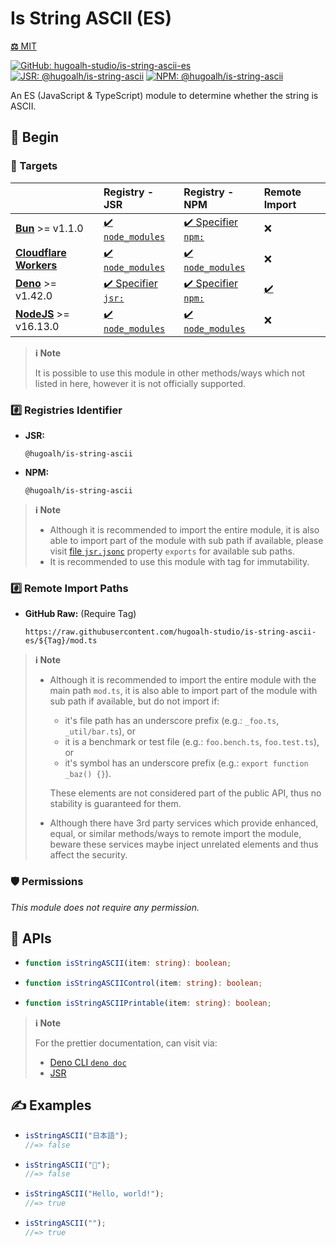 # Is String ASCII (ES)

[**⚖️** MIT](./LICENSE.md)

[![GitHub: hugoalh-studio/is-string-ascii-es](https://img.shields.io/github/v/release/hugoalh-studio/is-string-ascii-es?label=hugoalh-studio/is-string-ascii-es&labelColor=181717&logo=github&logoColor=ffffff&sort=semver&style=flat "GitHub: hugoalh-studio/is-string-ascii-es")](https://github.com/hugoalh-studio/is-string-ascii-es)
[![JSR: @hugoalh/is-string-ascii](https://img.shields.io/jsr/v/@hugoalh/is-string-ascii?label=@hugoalh/is-string-ascii&labelColor=F7DF1E&logo=jsr&logoColor=000000&style=flat "JSR: @hugoalh/is-string-ascii")](https://jsr.io/@hugoalh/is-string-ascii)
[![NPM: @hugoalh/is-string-ascii](https://img.shields.io/npm/v/@hugoalh/is-string-ascii?label=@hugoalh/is-string-ascii&labelColor=CB3837&logo=npm&logoColor=ffffff&style=flat "NPM: @hugoalh/is-string-ascii")](https://www.npmjs.com/package/@hugoalh/is-string-ascii)

An ES (JavaScript & TypeScript) module to determine whether the string is ASCII.

## 🔰 Begin

### 🎯 Targets

|  | **Registry - JSR** | **Registry - NPM** | **Remote Import** |
|:--|:--|:--|:--|
| **[Bun](https://bun.sh/)** >= v1.1.0 | [✔️ `node_modules`](https://jsr.io/docs/npm-compatibility) | [✔️ Specifier `npm:`](https://bun.sh/docs/runtime/autoimport) | ❌ |
| **[Cloudflare Workers](https://workers.cloudflare.com/)** | [✔️ `node_modules`](https://jsr.io/docs/with/cloudflare-workers) | [✔️ `node_modules`](https://docs.npmjs.com/using-npm-packages-in-your-projects) | ❌ |
| **[Deno](https://deno.land/)** >= v1.42.0 | [✔️ Specifier `jsr:`](https://jsr.io/docs/with/deno) | [✔️ Specifier `npm:`](https://docs.deno.com/runtime/manual/node/npm_specifiers) | [✔️](https://docs.deno.com/runtime/manual/basics/modules/#remote-import) |
| **[NodeJS](https://nodejs.org/)** >= v16.13.0 | [✔️ `node_modules`](https://jsr.io/docs/with/node) | [✔️ `node_modules`](https://docs.npmjs.com/using-npm-packages-in-your-projects) | ❌ |

> **ℹ️ Note**
>
> It is possible to use this module in other methods/ways which not listed in here, however it is not officially supported.

### #️⃣ Registries Identifier

- **JSR:**
  ```
  @hugoalh/is-string-ascii
  ```
- **NPM:**
  ```
  @hugoalh/is-string-ascii
  ```

> **ℹ️ Note**
>
> - Although it is recommended to import the entire module, it is also able to import part of the module with sub path if available, please visit [file `jsr.jsonc`](./jsr.jsonc) property `exports` for available sub paths.
> - It is recommended to use this module with tag for immutability.

### #️⃣ Remote Import Paths

- **GitHub Raw:** (Require Tag)
  ```
  https://raw.githubusercontent.com/hugoalh-studio/is-string-ascii-es/${Tag}/mod.ts
  ```

> **ℹ️ Note**
>
> - Although it is recommended to import the entire module with the main path `mod.ts`, it is also able to import part of the module with sub path if available, but do not import if:
>
>   - it's file path has an underscore prefix (e.g.: `_foo.ts`, `_util/bar.ts`), or
>   - it is a benchmark or test file (e.g.: `foo.bench.ts`, `foo.test.ts`), or
>   - it's symbol has an underscore prefix (e.g.: `export function _baz() {}`).
>
>   These elements are not considered part of the public API, thus no stability is guaranteed for them.
> - Although there have 3rd party services which provide enhanced, equal, or similar methods/ways to remote import the module, beware these services maybe inject unrelated elements and thus affect the security.

### 🛡️ Permissions

*This module does not require any permission.*

## 🧩 APIs

- ```ts
  function isStringASCII(item: string): boolean;
  ```
- ```ts
  function isStringASCIIControl(item: string): boolean;
  ```
- ```ts
  function isStringASCIIPrintable(item: string): boolean;
  ```

> **ℹ️ Note**
>
> For the prettier documentation, can visit via:
>
> - [Deno CLI `deno doc`](https://deno.land/manual/tools/documentation_generator)
> - [JSR](https://jsr.io/@hugoalh/is-string-ascii)

## ✍️ Examples

- ```ts
  isStringASCII("日本語");
  //=> false
  ```
- ```ts
  isStringASCII("👀");
  //=> false
  ```
- ```ts
  isStringASCII("Hello, world!");
  //=> true
  ```
- ```ts
  isStringASCII("");
  //=> true
  ```
